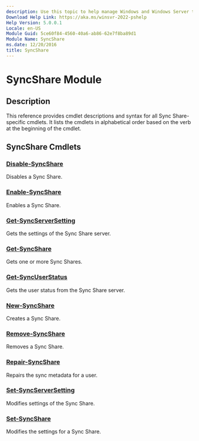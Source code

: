 ```yaml
---
description: Use this topic to help manage Windows and Windows Server technologies with Windows PowerShell.
Download Help Link: https://aka.ms/winsvr-2022-pshelp
Help Version: 5.0.0.1
Locale: en-US
Module Guid: 5ce60f84-4560-40a6-ab86-62e7f8ba89d1
Module Name: SyncShare
ms.date: 12/20/2016
title: SyncShare
---
```


# SyncShare Module
## Description
This reference provides cmdlet descriptions and syntax for all Sync Share-specific cmdlets. It lists the cmdlets in alphabetical order based on the verb at the beginning of the cmdlet.

## SyncShare Cmdlets
### [Disable-SyncShare](./Disable-SyncShare.md)
Disables a Sync Share.

### [Enable-SyncShare](./Enable-SyncShare.md)
Enables a Sync Share.

### [Get-SyncServerSetting](./Get-SyncServerSetting.md)
Gets the settings of the Sync Share server.

### [Get-SyncShare](./Get-SyncShare.md)
Gets one or more Sync Shares.

### [Get-SyncUserStatus](./Get-SyncUserStatus.md)
Gets the user status from the Sync Share server.

### [New-SyncShare](./New-SyncShare.md)
Creates a Sync Share.

### [Remove-SyncShare](./Remove-SyncShare.md)
Removes a Sync Share.

### [Repair-SyncShare](./Repair-SyncShare.md)
Repairs the sync metadata for a user.

### [Set-SyncServerSetting](./Set-SyncServerSetting.md)
Modifies settings of the Sync Share.

### [Set-SyncShare](./Set-SyncShare.md)
Modifies the settings for a Sync Share.


